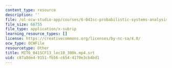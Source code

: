 ```yaml
---
content_type: resource
description: ''
file: /ol-ocw-studio-app/courses/6-041sc-probabilistic-systems-analysis-and-applied-probability-fall-2013/c87a8de49151fb56c6544170e3cb4bd1_MIT6_041SCF13_lec10_300k.mp4.srt
file_size: 66755
file_type: application/x-subrip
learning_resource_types: []
license: https://creativecommons.org/licenses/by-nc-sa/4.0/
ocw_type: OCWFile
resourcetype: Other
title: MIT6_041SCF13_lec10_300k.mp4.srt
uid: c87a8de4-9151-fb56-c654-4170e3cb4bd1
---
```

